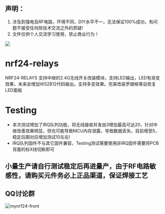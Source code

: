 ## 声明：
1. 涉及到强电及RF电路，环境不同，DIY水平不一，无法保证100%成功，有问题不接受任何除技术交流之外的质疑!
2. 文件仅供个人交流学习使用，禁止商业行为！


![](https://github.com/huexpub/NRF24-RELAYS/blob/master/3relay/Top.jpg?raw=true)


# nrf24-relays
NRF24-RELAYS 支持中继的2.4G无线开关改装模块，支持LED输出，LED有渐变效果，未来会增加WS2812代码输出。支持多变效果。完美改装罗朗格等自恢复LED面板

# Testing
- 本次测试增加了IRQ队列功能，将无线接收并发由3增加最高可达20，针对中继改善效果明显，但也可能导致MCU内存泄露，导致数据丢失。目前增至5，稳定后期对应增加测试10左右!
- IRQ队列固件不与其它固件兼容，Testing测试需要使用非IRQ固件需要将PCB背面的标X线切断即可

## 小量生产请自行测试稳定后再进量产，由于RF电路敏感性，请购买元件务必上正品渠道，保证焊接工艺

## QQ讨论群

![mynrf24-front](https://github.com/huexpub/MYNRF24/blob/master/doc/Mysenso-QQ.png)
